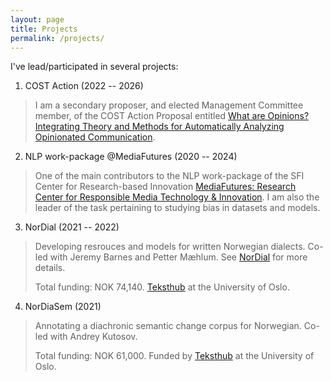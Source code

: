 ```yaml
---
layout: page
title: Projects
permalink: /projects/
---
```


I've lead/participated in several projects: 

1. COST Action (2022 -- 2026)
> I am a secondary proposer, and elected Management Committee member, of the COST Action Proposal entitled [What are Opinions? Integrating Theory and Methods for Automatically Analyzing Opinionated Communication](https://www.opinion-network.eu/). 

2.  NLP work-package @MediaFutures (2020 -- 2024)
> One of the main contributors to the NLP work-package of the SFI Center for Research-based Innovation [MediaFutures: Research Center for Responsible Media Technology & Innovation](https://mediafutures.no/norwegian-language-technologies/). I am also the leader of the task pertaining to studying bias in datasets and models. 

3. NorDial (2021 -- 2022)
> Developing resrouces and models for written Norwegian dialects. Co-led with Jeremy Barnes and Petter Mæhlum. See [NorDial](https://github.com/jerbarnes/nordial) for more details.
>
> Total funding: NOK 74,140. [Teksthub](https://www.uio.no/tjenester/it/forskning/kompetansehuber/teksthub/) at the University of Oslo.

4. NorDiaSem (2021)
> Annotating a diachronic semantic change corpus for Norwegian. Co-led with Andrey Kutosov. 
>
> Total funding: NOK 61,000. Funded by [Teksthub](https://www.uio.no/tjenester/it/forskning/kompetansehuber/teksthub/) at the University of Oslo.

